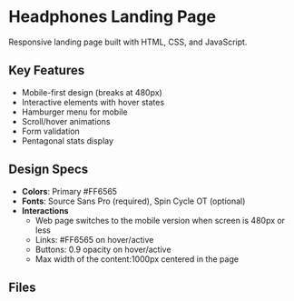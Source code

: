 # Headphones Landing Page



Responsive landing page built with HTML, CSS, and JavaScript.

## Key Features
- Mobile-first design (breaks at 480px)
- Interactive elements with hover states
- Hamburger menu for mobile
- Scroll/hover animations
- Form validation
- Pentagonal stats display

## Design Specs
- **Colors**: Primary #FF6565
- **Fonts**: Source Sans Pro (required), Spin Cycle OT (optional)
- **Interactions**
  - Web page switches to the mobile version when screen is 480px or less
  - Links: #FF6565 on hover/active
  - Buttons: 0.9 opacity on hover/active
  - Max width of the content:1000px centered  in the page

## Files